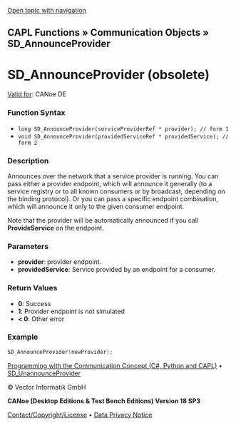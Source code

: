 [Open topic with navigation](../../../../../CANoeDEFamily.htm#Topics/CAPLFunctions/CommunicationObjects/Functions/CAPLfunctionSDAnnounceProvider.md)

## CAPL Functions » Communication Objects » SD_AnnounceProvider

# SD_AnnounceProvider (obsolete)

[Valid for](../../../Shared/FeatureAvailability.md):  CANoe DE

### Function Syntax

- `long SD_AnnounceProvider(serviceProviderRef * provider); // form 1`
- `void SD_AnnounceProvider(providedServiceRef * providedService); // form 2`

### Description

Announces over the network that a service provider is running. You can pass either a provider endpoint, which will announce it generally (to a service registry or to all known consumers or by broadcast, depending on the binding protocol). Or you can pass a specific endpoint combination, which will announce it only to the given consumer endpoint.

Note that the provider will be automatically announced if you call **ProvideService** on the endpoint.

### Parameters

- **provider**: provider endpoint.
- **providedService**: Service provided by an endpoint for a consumer.

### Return Values

- **0**: Success
- **1**: Provider endpoint is not simulated
- **< 0**: Other error

### Example

```c
SD_AnnounceProvider(newProvider);
```

[Programming with the Communication Concept (C#, Python and CAPL)](../../../CANoeCANalyzer/CommunicationConcept/Programming/CCP.md) • [SD_UnannounceProvider](CAPLfunctionSDUnannounceProvider.md)

© Vector Informatik GmbH

**CANoe (Desktop Editions & Test Bench Editions) Version 18 SP3**

[Contact/Copyright/License](../../../Shared/ContactCopyrightLicense.md) • [Data Privacy Notice](https://www.vector.com/int/en/company/get-info/privacy-policy/)